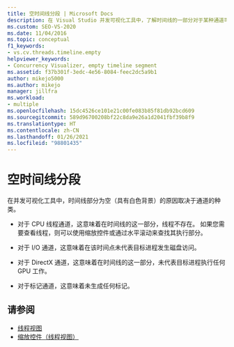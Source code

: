 ```yaml
---
title: 空时间线分段 | Microsoft Docs
description: 在 Visual Studio 并发可视化工具中，了解时间线的一部分对于某种通道可能为空（具有白色背景）的原因。
ms.custom: SEO-VS-2020
ms.date: 11/04/2016
ms.topic: conceptual
f1_keywords:
- vs.cv.threads.timeline.empty
helpviewer_keywords:
- Concurrency Visualizer, empty timeline segment
ms.assetid: f37b301f-3edc-4e56-8084-feec2dc5a9b1
author: mikejo5000
ms.author: mikejo
manager: jillfra
ms.workload:
- multiple
ms.openlocfilehash: 15dc4526ce101e21c00fe083b85f81db92bcd609
ms.sourcegitcommit: 589d96700208bf22c8da9e26a1d2041fbf39b8f9
ms.translationtype: HT
ms.contentlocale: zh-CN
ms.lasthandoff: 01/26/2021
ms.locfileid: "98801435"
---
```

# <a name="empty-timeline-segment"></a>空时间线分段
在并发可视化工具中，时间线部分为空（具有白色背景）的原因取决于通道的种类。

- 对于 CPU 线程通道，这意味着在时间线的这一部分，线程不存在。 如果您需要查看线程，则可以使用缩放控件或通过水平滚动来查找其执行部分。

- 对于 I/O 通道，这意味着在该时间点未代表目标进程发生磁盘访问。

- 对于 DirectX 通道，这意味着在时间线的这一部分，未代表目标进程执行任何 GPU 工作。

- 对于标记通道，这意味着未生成任何标记。

## <a name="see-also"></a>请参阅
- [线程视图](../profiling/threads-view-parallel-performance.md)
- [缩放控件（线程视图）](../profiling/zoom-control-threads-view.md)